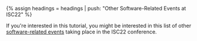 {% assign headings = headings | push: "Other Software-Related Events at ISC22" %}

If you're interested in this tutorial, you might be interested in this list of other [software-related events](https://bssw.io/events/isc22-software-related-events) taking place in the ISC22 conference.